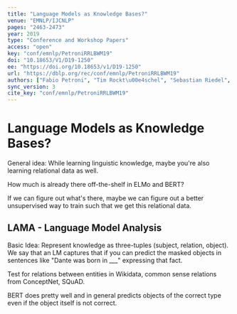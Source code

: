 ```yaml
---
title: "Language Models as Knowledge Bases?"
venue: "EMNLP/IJCNLP"
pages: "2463-2473"
year: 2019
type: "Conference and Workshop Papers"
access: "open"
key: "conf/emnlp/PetroniRRLBWM19"
doi: "10.18653/V1/D19-1250"
ee: "https://doi.org/10.18653/v1/D19-1250"
url: "https://dblp.org/rec/conf/emnlp/PetroniRRLBWM19"
authors: ["Fabio Petroni", "Tim Rockt\u00e4schel", "Sebastian Riedel", "Patrick S. H. Lewis", "Anton Bakhtin", "Yuxiang Wu", "Alexander H. Miller"]
sync_version: 3
cite_key: "conf/emnlp/PetroniRRLBWM19"
---
```

# Language Models as Knowledge Bases?

General idea: While learning linguistic knowledge, maybe you're also learning relational
data as well.

How much is already there off-the-shelf in ELMo and BERT?

If we can figure out what's there, maybe we can figure out a better unsupervised
way to train such that we get this relational data.

## LAMA - Language Model Analysis

Basic Idea: Represent knowledge as three-tuples (subject, relation, object). We say
that an LM captures that if you can predict the masked objects in sentences like
"Dante was born in ___" expressing that fact.

Test for relations between entities in Wikidata, common sense relations from
ConceptNet, SQuAD.

BERT does pretty well and in general predicts objects of the correct type even
if the object itself is not correct.